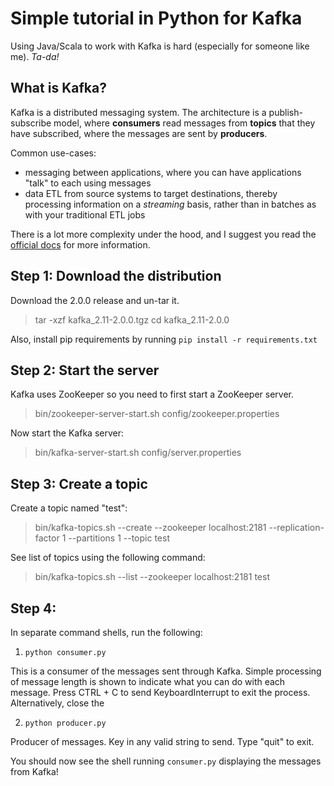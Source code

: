 # Simple tutorial in Python for Kafka

Using Java/Scala to work with Kafka is hard (especially for someone like me). *Ta-da!*

## What is Kafka?

Kafka is a distributed messaging system. The architecture is a publish-subscribe model, where **consumers** read messages from **topics** that they have subscribed, where the messages are sent by **producers**. 

Common use-cases: 

- messaging between applications, where you can have applications "talk" to each using messages
- data ETL from source systems to target destinations, thereby processing information on a *streaming* basis, rather than in batches as with your traditional ETL jobs

There is a lot more complexity under the hood, and I suggest you read the [official docs](https://kafka.apache.org/documentation/) for more information.

## Step 1: Download the distribution
Download the 2.0.0 release and un-tar it.
	
> tar -xzf kafka_2.11-2.0.0.tgz
> cd kafka_2.11-2.0.0

Also, install pip requirements by running `pip install -r requirements.txt`

## Step 2: Start the server

Kafka uses ZooKeeper so you need to first start a ZooKeeper server.
	
> bin/zookeeper-server-start.sh config/zookeeper.properties


Now start the Kafka server:
	
> bin/kafka-server-start.sh config/server.properties

## Step 3: Create a topic

Create a topic named "test":
	
> bin/kafka-topics.sh --create --zookeeper localhost:2181 --replication-factor 1 --partitions 1 --topic test

See list of topics using the following command:

> bin/kafka-topics.sh --list --zookeeper localhost:2181 test

## Step 4: 

In separate command shells, run the following:

1. `python consumer.py`

This is a consumer of the messages sent through Kafka. Simple processing of message length is shown to indicate what you can do with each message. Press CTRL + C to send KeyboardInterrupt to exit the process. Alternatively, close the 

2. `python producer.py`

Producer of messages. Key in any valid string to send. Type "quit" to exit.


You should now see the shell running `consumer.py` displaying the messages from Kafka!

